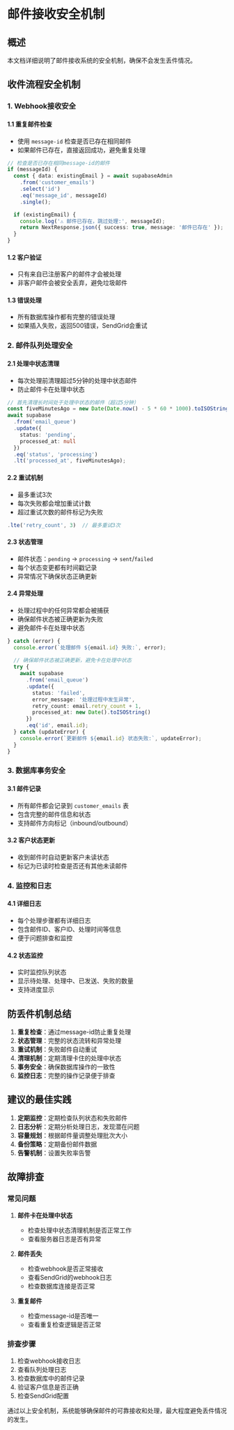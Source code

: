 # 邮件接收安全机制

## 概述

本文档详细说明了邮件接收系统的安全机制，确保不会发生丢件情况。

## 收件流程安全机制

### 1. Webhook接收安全

#### 1.1 重复邮件检查
- 使用 `message-id` 检查是否已存在相同邮件
- 如果邮件已存在，直接返回成功，避免重复处理

```typescript
// 检查是否已存在相同message-id的邮件
if (messageId) {
  const { data: existingEmail } = await supabaseAdmin
    .from('customer_emails')
    .select('id')
    .eq('message_id', messageId)
    .single();

  if (existingEmail) {
    console.log('⚠️ 邮件已存在，跳过处理:', messageId);
    return NextResponse.json({ success: true, message: '邮件已存在' });
  }
}
```

#### 1.2 客户验证
- 只有来自已注册客户的邮件才会被处理
- 非客户邮件会被安全丢弃，避免垃圾邮件

#### 1.3 错误处理
- 所有数据库操作都有完整的错误处理
- 如果插入失败，返回500错误，SendGrid会重试

### 2. 邮件队列处理安全

#### 2.1 处理中状态清理
- 每次处理前清理超过5分钟的处理中状态邮件
- 防止邮件卡在处理中状态

```typescript
// 首先清理长时间处于处理中状态的邮件（超过5分钟）
const fiveMinutesAgo = new Date(Date.now() - 5 * 60 * 1000).toISOString();
await supabase
  .from('email_queue')
  .update({ 
    status: 'pending',
    processed_at: null
  })
  .eq('status', 'processing')
  .lt('processed_at', fiveMinutesAgo);
```

#### 2.2 重试机制
- 最多重试3次
- 每次失败都会增加重试计数
- 超过重试次数的邮件标记为失败

```typescript
.lte('retry_count', 3)  // 最多重试3次
```

#### 2.3 状态管理
- 邮件状态：`pending` → `processing` → `sent`/`failed`
- 每个状态变更都有时间戳记录
- 异常情况下确保状态正确更新

#### 2.4 异常处理
- 处理过程中的任何异常都会被捕获
- 确保邮件状态被正确更新为失败
- 避免邮件卡在处理中状态

```typescript
} catch (error) {
  console.error(`处理邮件 ${email.id} 失败:`, error);
  
  // 确保邮件状态被正确更新，避免卡在处理中状态
  try {
    await supabase
      .from('email_queue')
      .update({ 
        status: 'failed',
        error_message: '处理过程中发生异常',
        retry_count: email.retry_count + 1,
        processed_at: new Date().toISOString()
      })
      .eq('id', email.id);
  } catch (updateError) {
    console.error(`更新邮件 ${email.id} 状态失败:`, updateError);
  }
}
```

### 3. 数据库事务安全

#### 3.1 邮件记录
- 所有邮件都会记录到 `customer_emails` 表
- 包含完整的邮件信息和状态
- 支持邮件方向标记（inbound/outbound）

#### 3.2 客户状态更新
- 收到邮件时自动更新客户未读状态
- 标记为已读时检查是否还有其他未读邮件

### 4. 监控和日志

#### 4.1 详细日志
- 每个处理步骤都有详细日志
- 包含邮件ID、客户ID、处理时间等信息
- 便于问题排查和监控

#### 4.2 状态监控
- 实时监控队列状态
- 显示待处理、处理中、已发送、失败的数量
- 支持进度显示

## 防丢件机制总结

1. **重复检查**：通过message-id防止重复处理
2. **状态管理**：完整的状态流转和异常处理
3. **重试机制**：失败邮件自动重试
4. **清理机制**：定期清理卡住的处理中状态
5. **事务安全**：确保数据库操作的一致性
6. **监控日志**：完整的操作记录便于排查

## 建议的最佳实践

1. **定期监控**：定期检查队列状态和失败邮件
2. **日志分析**：定期分析处理日志，发现潜在问题
3. **容量规划**：根据邮件量调整处理批次大小
4. **备份策略**：定期备份邮件数据
5. **告警机制**：设置失败率告警

## 故障排查

### 常见问题

1. **邮件卡在处理中状态**
   - 检查处理中状态清理机制是否正常工作
   - 查看服务器日志是否有异常

2. **邮件丢失**
   - 检查webhook是否正常接收
   - 查看SendGrid的webhook日志
   - 检查数据库连接是否正常

3. **重复邮件**
   - 检查message-id是否唯一
   - 查看重复检查逻辑是否正常

### 排查步骤

1. 检查webhook接收日志
2. 查看队列处理日志
3. 检查数据库中的邮件记录
4. 验证客户信息是否正确
5. 检查SendGrid配置

通过以上安全机制，系统能够确保邮件的可靠接收和处理，最大程度避免丢件情况的发生。 